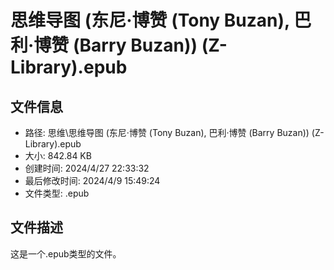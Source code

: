 ﻿# 思维导图 (东尼·博赞 (Tony Buzan), 巴利·博赞 (Barry Buzan)) (Z-Library).epub

## 文件信息
- 路径: 思维\思维导图 (东尼·博赞 (Tony Buzan), 巴利·博赞 (Barry Buzan)) (Z-Library).epub
- 大小: 842.84 KB
- 创建时间: 2024/4/27 22:33:32
- 最后修改时间: 2024/4/9 15:49:24
- 文件类型: .epub

## 文件描述
这是一个.epub类型的文件。

